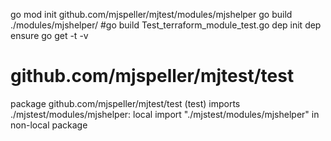
go mod init github.com/mjspeller/mjtest/modules/mjshelper
go build ./modules/mjshelper/
#go build Test_terraform_module_test.go
dep init
dep ensure
go get -t -v


# github.com/mjspeller/mjtest/test
package github.com/mjspeller/mjtest/test (test)
	imports ./mjstest/modules/mjshelper: local import "./mjstest/modules/mjshelper" in non-local package
